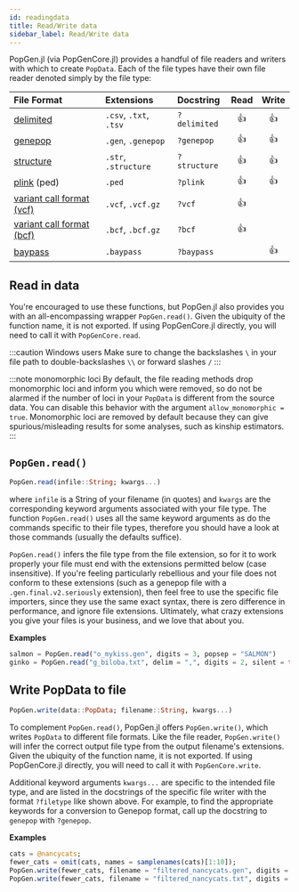 ```yaml
---
id: readingdata
title: Read/Write data
sidebar_label: Read/Write data
---
```


PopGen.jl (via PopGenCore.jl) provides a handful of file readers and writers with which to create `PopData`. Each of the file types have their own file reader denoted simply by the file type:

| File Format         | Extensions             | Docstring     | Read | Write |
| :------------------ | :--------------------- | :------------ | :---:|:---:|
| [delimited](delimited.md)| `.csv`, `.txt`, `.tsv` | `?delimited`  |👍 | 👍 |
| [genepop](genepop.md)| `.gen`, `.genepop`     | `?genepop`    |👍 | 👍 |
| [structure](structure.md)| `.str`, `.structure`   | `?structure`  |👍 | 👍 |
| [plink](plink.md) (ped) | `.ped` | `?plink` | 👍 | 👍 |
| [variant call format (vcf)](variantcall.md) | `.vcf`, `.vcf.gz`| `?vcf`  |👍 | |
| [variant call format (bcf)](variantcall.md) | `.bcf`, `.bcf.gz`| `?bcf`  | 👍| |
| [baypass](baypass.md) | `.baypass` | `?baypass` | | 👍|


## Read in data
You're encouraged to use these functions, but PopGen.jl also provides you with an all-encompassing wrapper  `PopGen.read()`. Given the ubiquity of the function name, it is not exported. If using PopGenCore.jl directly, you will need to call it with `PopGenCore.read`.

:::caution Windows users
Make sure to change the backslashes `\` in your file path to double-backslashes `\\` or forward slashes `/` 
:::

:::note monomorphic loci
By default, the file reading methods drop monomorphic loci and inform you which were removed, so do not be alarmed if the number of loci in your `PopData` is different from the source data. You can disable this
behavior with the argument `allow_monomorphic = true`. Monomorphic loci are removed by default because they
can give spurious/misleading results for some analyses, such as kinship estimators.
:::

## `PopGen.read()`

```julia
PopGen.read(infile::String; kwargs...)
```

where `infile` is a String of your filename (in quotes) and `kwargs` are the corresponding keyword arguments associated with your file type. The function `PopGen.read()` uses all the same keyword arguments as do the commands specific to their file types, therefore you should have a look at those commands (usually the defaults suffice).

`PopGen.read()` infers the file type from the file extension, so for it to work properly your file must end with the extensions permitted below (case insensitive). If you're feeling particularly rebellious and your file does not conform to these extensions (such as a genepop file with a `.gen.final.v2.seriously` extension), then feel free to use the specific file importers, since they use the same exact syntax, there is zero difference in performance, and ignore file extensions. Ultimately, what crazy extensions you give your files is your business, and we love that about you.

**Examples**
```julia
salmon = PopGen.read("o_mykiss.gen", digits = 3, popsep = "SALMON")
ginko = PopGen.read("g_biloba.txt", delim = ",", digits = 2, silent = true)
```

## Write PopData to file

```julia
PopGen.write(data::PopData; filename::String, kwargs...)
```
To complement `PopGen.read()`, PopGen.jl offers `PopGen.write()`, 
which writes `PopData` to different file formats. Like the file 
reader, `PopGen.write()` will infer the correct output file type 
from the output filename's extensions. Given the ubiquity of the 
function name, it is not exported. If using PopGenCore.jl directly, 
you will need to call it with `PopGenCore.write`. 

Additional keyword arguments `kwargs...` are specific to the intended file type, and are listed in the docstrings of the specific file writer with the format `?filetype` like shown above. For example, to find the appropriate keywords for a conversion to Genepop format, call up the docstring to `genepop` with `?genepop`.

**Examples**
```julia
cats = @nancycats;
fewer_cats = omit(cats, names = samplenames(cats)[1:10]);
PopGen.write(fewer_cats, filename = "filtered_nancycats.gen", digits = 3, format = "horizontal")
PopGen.write(fewer_cats, filename = "filtered_nancycats.txt", digits = 4, format = "tidy", delim = ",")
```
